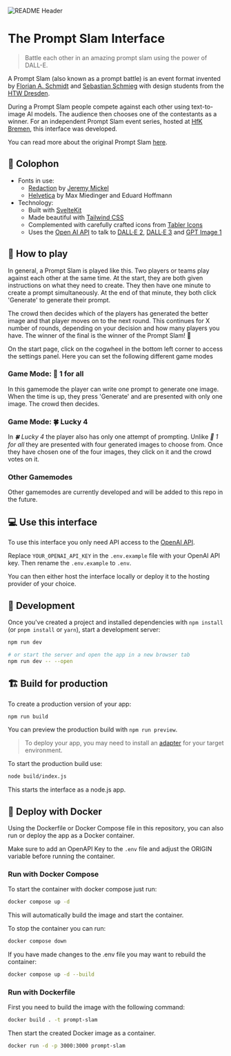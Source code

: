 ![README Header](./.github/readme-header.png)

# The Prompt Slam Interface

> Battle each other in an amazing prompt slam using the power of DALL-E.

A Prompt Slam (also known as a prompt battle) is an event format invented by [Florian A. Schmidt](https://florianalexanderschmidt.de/) and [Sebastian Schmieg](https://sebastianschmieg.com/) with design students from the [HTW Dresden](https://www.htw-dresden.de/).

During a Prompt Slam people compete against each other using text-to-image AI models. The audience then chooses one of the contestants as a winner.
For an independent Prompt Slam event series, hosted at [HfK Bremen](https://www.hfk2020.de/), this interface was developed.

You can read more about the original Prompt Slam [here](https://promptbattle.com/).

## 📝 Colophon

- Fonts in use:
  - [Redaction](https://www.redaction.us/) by [Jeremy Mickel](https://mckltypeq.com/)
  - [Helvetica](https://www.linotype.com/de/1308886/helvetica-schriftfamilie.html) by Max Miedinger and Eduard Hoffmann
- Technology:
  - Built with [SvelteKit](https://kit.svelte.dev/)
  - Made beautiful with [Tailwind CSS](https://tailwindcss.com/)
  - Complemented with carefully crafted icons from [Tabler Icons](https://tabler.io/docs/icons/svelte)
  - Uses the [Open AI API](https://platform.openai.com/) to talk to [DALL·E 2](https://openai.com/index/dall-e-2), [DALL·E 3](https://openai.com/index/dall-e-3) and [GPT Image 1](https://platform.openai.com/docs/models/gpt-image-1)

## 🎲 How to play

In general, a Prompt Slam is played like this. Two players or teams play against each other at the same time. At the start, they are both given instructions on what they need to create. They then have one minute to create a prompt simultaneously.
At the end of that minute, they both click 'Generate' to generate their prompt.

The crowd then decides which of the players has generated the better image and that player moves on to the next round. This continues for X number of rounds, depending on your decision and how many players you have. The winner of the final is the winner of the Prompt Slam! 🥳

On the start page, click on the cogwheel in the bottom left corner to access the settings panel. Here you can set the following different game modes

### Game Mode: 🎲 1 for all

In this gamemode the player can write one prompt to generate one image. When the time is up, they press 'Generate' and are presented with only one image. The crowd then decides.

### Game Mode: 🍀 Lucky 4

In _🍀 Lucky 4_ the player also has only one attempt of prompting. Unlike _🎲 1 for all_ they are presented with four generated images to choose from. Once they have chosen one of the four images, they click on it and the crowd votes on it.

### Other Gamemodes

Other gamemodes are currently developed and will be added to this repo in the future.

## 💻 Use this interface

To use this interface you only need API access to the [OpenAI API](https://openai.com/product).

Replace `YOUR_OPENAI_API_KEY` in the `.env.example` file with your OpenAI API key. Then rename the `.env.example` to `.env`.

You can then either host the interface locally or deploy it to the hosting provider of your choice.

## 🚧 Development

Once you've created a project and installed dependencies with `npm install` (or `pnpm install` or `yarn`), start a development server:

```bash
npm run dev

# or start the server and open the app in a new browser tab
npm run dev -- --open
```

## 🏗️ Build for production

To create a production version of your app:

```bash
npm run build
```

You can preview the production build with `npm run preview`.

> To deploy your app, you may need to install an [adapter](https://kit.svelte.dev/docs/adapters) for your target environment.

To start the production build use:

```bash
node build/index.js
```

This starts the interface as a node.js app.

## 🐳 Deploy with Docker

Using the Dockerfile or Docker Compose file in this repository, you can also run or deploy the app as a Docker container.

Make sure to add an OpenAPI Key to the `.env` file and adjust the ORIGIN variable before running the container.

### Run with Docker Compose

To start the container with docker compose just run:

```bash
docker compose up -d
```

This will automatically build the image and start the container.

To stop the container you can run:

```bash
docker compose down
```

If you have made changes to the .env file you may want to rebuild the container:

```bash
docker compose up -d --build
```

### Run with Dockerfile

First you need to build the image with the following command:

```bash
docker build . -t prompt-slam
```

Then start the created Docker image as a container.

```bash
docker run -d -p 3000:3000 prompt-slam
```
